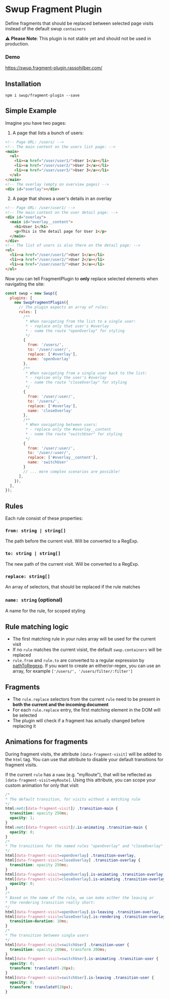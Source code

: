 # Swup Fragment Plugin

Define fragments that should be replaced between selected page visits instead of the default swup `containers`

⚠️ **Please Note**: This plugin is not stable yet and should not be used in production.

### Demo

https://swup.fragment-plugin.rassohilber.com/

## Installation

```shell
npm i swup/fragment-plugin --save
```

## Simple Example

Imagine you have two pages:

1. A page that lists a bunch of users:

```html
<!-- Page URL: /users/ -->
<!-- The main content on the users list page: -->
<main>
  <ul>
    <li><a href="/user/user1/">User 1</a></li>
    <li><a href="/user/user2/">User 2</a></li>
    <li><a href="/user/user3/">User 3</a></li>
  </ul>
</main>
<!-- The overlay (empty on overview pages) -->
<div id="overlay"></div>
```

2. A page that shows a user's details in an overlay

```html
<!-- Page URL: /user/user1/ -->
<!-- The main content on the user detail page: -->
<div id="overlay">
  <main id="overlay__content">
    <h1>User 1</h1>
    <p>This is the detail page for User 1</p>
  </main>
</div>
<!-- The list of users is also there on the detail page: -->
<ul>
  <li><a href="/user/user1/">User 1</a></li>
  <li><a href="/user/user2/">User 2</a></li>
  <li><a href="/user/user3/">User 3</a></li>
</ul>
```

Now you can tell FragmentPlugin to **only** replace selected elements when navigating the site:

```js
const swup = new Swup({
  plugins: [
    new SwupFragmentPlugin({
      // The plugin expects an array of rules:
      rules: [
        /**
         * When navigating from the list to a single user:
         * - replace only that user's #overlay
         * - name the route "openOverlay" for styling
         */
        {
          from: '/users/',
          to: '/user/:user/',
          replace: ['#overlay'],
          name: 'openOverlay'
        },
        /**
         * When navigating from a single user back to the list:
         * - replcae only the user's #overlay
         * - name the route "closeOverlay" for styling
         */
        {
          from: '/user/:user/',
          to: '/users/',
          replace: ['#overlay'],
          name: 'closeOverlay'
        },
        /**
         * When navigating between users:
         * - replace only the #overlay__content
         * - name the route "switchUser" for styling
         */
        {
          from: '/user/:user/',
          to: '/user/:user/',
          replace: ['#overlay__content'],
          name: 'switchUser'
        }
        // ... more complex scenarios are possible!
      ],
    }),
  ],
});
```

## Rules

Each rule consist of these properties:

### `from: string | string[]`

The path before the current visit. Will be converted to a RegExp.

### `to: string | string[]`

The new path of the current visit. Will be converted to a RegExp.

### `replace: string[]`

An array of selectors, that should be replaced if the rule matches

### `name: string` (optional)

A name for the rule, for scoped styling

## Rule matching logic

- The first matching rule in your rules array will be used for the current visit
- If no `rule` matches the current visist, the default `swup.containers` will be replaced
- `rule.from` and `rule.to` are converted to a regular expression by [pathToRegexp](https://github.com/pillarjs/path-to-regexp). If you want to create an either/or-regex, you can use an array, for example `['/users/', '/users/filter/:filter']`

## Fragments

- The `rule.replace` selectors from the current `rule` need to be present in **both the current and the incoming document**
- For each `rule.replace` entry, the first matching element in the DOM will be selected
- The plugin will check if a fragment has actually changed before replacing it

## Animations for fragments

During fragment visits, the attribute `[data-fragment-visit]` will be added to the `html` tag. You can use that
attribute to disable your default transitions for fragment visits.

If the current `rule` has a `name` (e.g. "myRoute"), that will be reflected as `[data-fragment-visit=myRoute]`. Using this attribute, you can scope your custom animation for only that visit:

```css
/*
* The default transition, for visits without a matching rule
*/
html:not([data-fragment-visit]) .transition-main {
  transition: opacity 250ms;
  opacity: 1;
}
html:not([data-fragment-visit]).is-animating .transition-main {
  opacity: 0;
}
/*
* The transitions for the named rules "openOverlay" and "closeOverlay"
*/
html[data-fragment-visit=openOverlay] .transition-overlay,
html[data-fragment-visit=closeOverlay] .transition-overlay {
  transition: opacity 250ms;
}
html[data-fragment-visit=openOverlay].is-animating .transition-overlay,
html[data-fragment-visit=closeOverlay].is-animating .transition-overlay {
  opacity: 0;
}
/*
* Based on the name of the rule, we can make either the leaving or
* the rendering transition really short:
*/
html[data-fragment-visit=openOverlay].is-leaving .transition-overlay,
html[data-fragment-visit=closeOverlay].is-rendering .transition-overlay {
  transition-duration: 10ms;
}
/*
* The transition between single users
*/
html[data-fragment-visit=switchUser] .transition-user {
  transition: opacity 200ms, transform 200ms;
}
html[data-fragment-visit=switchUser].is-animating .transition-user {
  opacity: 0;
  transform: translateY(-20px);
}
html[data-fragment-visit=switchUser].is-leaving .transition-user {
  opacity: 0;
  transform: translateY(20px);
}

```
